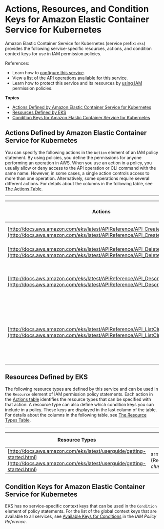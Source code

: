 # Actions, Resources, and Condition Keys for Amazon Elastic Container Service for Kubernetes<a name="list_amazonelasticcontainerserviceforkubernetes"></a>

Amazon Elastic Container Service for Kubernetes \(service prefix: `eks`\) provides the following service\-specific resources, actions, and condition context keys for use in IAM permission policies\.

References:
+ Learn how to [configure this service](http://docs.aws.amazon.com/eks/latest/userguide/)\.
+ View a [list of the API operations available for this service](http://docs.aws.amazon.com/eks/latest/APIReference/)\.
+ Learn how to protect this service and its resources by [using IAM](http://docs.aws.amazon.com/eks/latest/userguide/IAM_policies.html) permission policies\.

**Topics**
+ [Actions Defined by Amazon Elastic Container Service for Kubernetes](#amazonelasticcontainerserviceforkubernetes-actions-as-permissions)
+ [Resources Defined by EKS](#amazonelasticcontainerserviceforkubernetes-resources-for-iam-policies)
+ [Condition Keys for Amazon Elastic Container Service for Kubernetes](#amazonelasticcontainerserviceforkubernetes-policy-keys)

## Actions Defined by Amazon Elastic Container Service for Kubernetes<a name="amazonelasticcontainerserviceforkubernetes-actions-as-permissions"></a>

You can specify the following actions in the `Action` element of an IAM policy statement\. By using policies, you define the permissions for anyone performing an operation in AWS\. When you use an action in a policy, you usually allow or deny access to the API operation or CLI command with the same name\. However, in some cases, a single action controls access to more than one operation\. Alternatively, some operations require several different actions\. For details about the columns in the following table, see [The Actions Table](reference_policies_actions-resources-contextkeys.md#actions_table)\.


****  

| Actions | Description | Access Level | Resource Types \(\*required\) | Condition Keys | Dependent Actions | 
| --- | --- | --- | --- | --- | --- | 
| [http://docs.aws.amazon.com/eks/latest/APIReference/API_CreateCluster.html](http://docs.aws.amazon.com/eks/latest/APIReference/API_CreateCluster.html) | Creates an Amazon EKS cluster\. | Write |  |  |  | 
| [http://docs.aws.amazon.com/eks/latest/APIReference/API_DeleteCluster.html](http://docs.aws.amazon.com/eks/latest/APIReference/API_DeleteCluster.html) | Deletes an Amazon EKS cluster\. | Write | [cluster\*](#amazonelasticcontainerserviceforkubernetes-cluster)  |  |  | 
| [http://docs.aws.amazon.com/eks/latest/APIReference/API_DescribeCluster.html](http://docs.aws.amazon.com/eks/latest/APIReference/API_DescribeCluster.html) | Returns descriptive information about an Amazon EKS cluster\. | Read | [cluster\*](#amazonelasticcontainerserviceforkubernetes-cluster)  |  |  | 
| [http://docs.aws.amazon.com/eks/latest/APIReference/API_ListClusters.html](http://docs.aws.amazon.com/eks/latest/APIReference/API_ListClusters.html) | Lists the Amazon EKS clusters in your AWS account \(in the specified or default region\)\. | List |  |  |  | 

## Resources Defined by EKS<a name="amazonelasticcontainerserviceforkubernetes-resources-for-iam-policies"></a>

The following resource types are defined by this service and can be used in the `Resource` element of IAM permission policy statements\. Each action in the [Actions table](#amazonelasticcontainerserviceforkubernetes-actions-as-permissions) identifies the resource types that can be specified with that action\. A resource type can also define which condition keys you can include in a policy\. These keys are displayed in the last column of the table\. For details about the columns in the following table, see [The Resource Types Table](reference_policies_actions-resources-contextkeys.md#resources_table)\.


****  

| Resource Types | ARN | Condition Keys | 
| --- | --- | --- | 
| [http://docs.aws.amazon.com/eks/latest/userguide/getting-started.html](http://docs.aws.amazon.com/eks/latest/userguide/getting-started.html) | arn:$\{Partition\}:eks:$\{Region\}:$\{Account\}:cluster/$\{ClusterName\} |  | 

## Condition Keys for Amazon Elastic Container Service for Kubernetes<a name="amazonelasticcontainerserviceforkubernetes-policy-keys"></a>

EKS has no service\-specific context keys that can be used in the `Condition` element of policy statements\. For the list of the global context keys that are available to all services, see [Available Keys for Conditions](http://docs.aws.amazon.com/IAM/latest/UserGuide/reference_policies_condition-keys.html#AvailableKeys) in the *IAM Policy Reference*\.